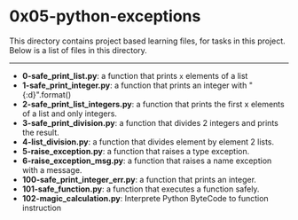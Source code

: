 # 0x05-python-exceptions 

This directory contains project based learning files, for tasks in this project.
Below is a list of files in this directory.

---
- **0-safe_print_list.py**: a function that prints `x` elements of a list
- **1-safe_print_integer.py**: a function that prints an integer with "{:d}".format()
- **2-safe_print_list_integers.py**: a function that prints the first x elements of a list and only integers.
- **3-safe_print_division.py**: a function that divides 2 integers and prints the result.
- **4-list_division.py**: a function that divides element by element 2 lists.
- **5-raise_exception.py**: a function that raises a type exception.
- **6-raise_exception_msg.py**: a function that raises a name exception with a message.
- **100-safe_print_integer_err.py**: a function that prints an integer.
- **101-safe_function.py**: a function that executes a function safely.
- **102-magic_calculation.py**: Interprete Python ByteCode to function instruction
